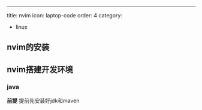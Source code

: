 ---
title: nvim
icon: laptop-code
order: 4
category:
- linux

## nvim的安装
## nvim搭建开发环境
### java
**前提**
提前先安装好jdk和maven
